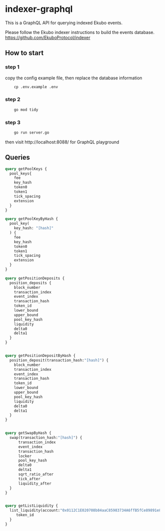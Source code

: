 # indexer-graphql

This is a GraphQL API for querying indexed Ekubo events.

Please follow the Ekubo indexer instructions to build the events database. https://github.com/EkuboProtocol/indexer

## How to start

### step 1

copy the config example file, then replace the database information
```cmd
    cp .env.example .env
```


### step 2
```cmd
    go mod tidy
```

### step 3
```cmd
    go run server.go
```

then visit  http://localhost:8088/ for GraphQL playground

## Queries

```graphql
query getPoolKeys {
  pool_keys{
    fee
    key_hash
    token0
    token1
    tick_spacing
    extension
  }
}

query getPoolKeyByHash {
  pool_key(
    key_hash: "[hash]"
  ) {
    fee
    key_hash
    token0
    token1
    tick_spacing
    extension
  }
}

query getPositionDeposits {
  position_deposits {
    block_number
    transaction_index
    event_index
    transaction_hash
    token_id
    lower_bound
    upper_bound
    pool_key_hash
    liquidity
    delta0
    delta1
  }
}


query getPositionDepositByHash {
  position_deposit(transaction_hash:"[hash]") {
    block_number
    transaction_index
    event_index
    transaction_hash
    token_id
    lower_bound
    upper_bound
    pool_key_hash
    liquidity
    delta0
    delta1
  }
}


query getSwapByHash {
  swap(transaction_hash:"[hash]") {
      transaction_index
      event_index
      transaction_hash
      locker
      pool_key_hash
      delta0
      delta1
      sqrt_ratio_after
      tick_after
      liquidity_after
  }
}


query getListLiquidity {
  list_liquidity(account:"0x0112C1E020708b84aaC85983734A6ffB5fCe89891e8414e4E54F94CE75c06a90"){
     token_id
  }
}
```


